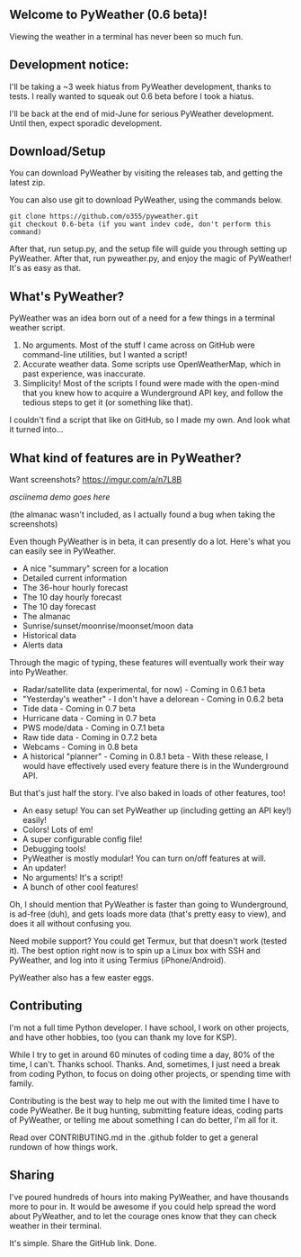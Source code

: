 ## Welcome to PyWeather (0.6 beta)!
Viewing the weather in a terminal has never been so much fun.

## Development notice:
I'll be taking a ~3 week hiatus from PyWeather development, thanks to tests. I really wanted to squeak out 0.6 beta before I took a hiatus.

I'll be back at the end of mid-June for serious PyWeather development. Until then, expect sporadic development.

## Download/Setup
You can download PyWeather by visiting the releases tab, and getting the latest zip.

You can also use git to download PyWeather, using the commands below.

```
git clone https://github.com/o355/pyweather.git
git checkout 0.6-beta (if you want indev code, don't perform this command)
```
After that, run setup.py, and the setup file will guide you through setting up PyWeather. After that, run pyweather.py, and enjoy the magic of PyWeather! It's as easy as that.

## What's PyWeather?
PyWeather was an idea born out of a need for a few things in a terminal weather script.
1. No arguments. Most of the stuff I came across on GitHub were command-line utilities, but I wanted a script!
2. Accurate weather data. Some scripts use OpenWeatherMap, which in past experience, was inaccurate.
3. Simplicity! Most of the scripts I found were made with the open-mind that you knew how to acquire a Wunderground API key, and follow the tedious steps to get it (or something like that).

I couldn't find a script that like on GitHub, so I made my own. And look what it turned into...

## What kind of features are in PyWeather?
Want screenshots? https://imgur.com/a/n7L8B

*asciinema demo goes here*

(the almanac wasn't included, as I actually found a bug when taking the screenshots)

Even though PyWeather is in beta, it can presently do a lot. Here's what you can easily see in PyWeather.
* A nice "summary" screen for a location
* Detailed current information
* The 36-hour hourly forecast
* The 10 day hourly forecast
* The 10 day forecast
* The almanac
* Sunrise/sunset/moonrise/moonset/moon data
* Historical data
* Alerts data

Through the magic of typing, these features will eventually work their way into PyWeather.
* Radar/satellite data (experimental, for now) - Coming in 0.6.1 beta
* "Yesterday's weather" - I don't have a delorean - Coming in 0.6.2 beta
* Tide data - Coming in 0.7 beta
* Hurricane data - Coming in 0.7 beta
* PWS mode/data - Coming in 0.7.1 beta
* Raw tide data - Coming in 0.7.2 beta
* Webcams - Coming in 0.8 beta
* A historical "planner" - Coming in 0.8.1 beta - With these release, I would have effectively used every feature there is in the Wunderground API.

But that's just half the story. I've also baked in loads of other features, too!
* An easy setup! You can set PyWeather up (including getting an API key!) easily!
* Colors! Lots of em!
* A super configurable config file!
* Debugging tools!
* PyWeather is mostly modular! You can turn on/off features at will.
* An updater!
* No arguments! It's a script!
* A bunch of other cool features!

Oh, I should mention that PyWeather is faster than going to Wunderground, is ad-free (duh), and gets loads more data (that's pretty easy to view), and does it all without confusing you.

Need mobile support? You could get Termux, but that doesn't work (tested it). The best option right now is to spin up a Linux box with SSH and PyWeather, and log into it using Termius (iPhone/Android).

PyWeather also has a few easter eggs.

## Contributing
I'm not a full time Python developer. I have school, I work on other projects, and have other hobbies, too (you can thank my love for KSP).

While I try to get in around 60 minutes of coding time a day, 80% of the time, I can't. Thanks school. Thanks. And, sometimes, I just need a break from coding Python, to focus on doing other projects, or spending time with family.

Contributing is the best way to help me out with the limited time I have to code PyWeather. Be it bug hunting, submitting feature ideas, coding parts of PyWeather, or telling me about something I can do better, I'm all for it.

Read over CONTRIBUTING.md in the .github folder to get a general rundown of how things work.

## Sharing
I've poured hundreds of hours into making PyWeather, and have thousands more to pour in. It would be awesome if you could help spread the word about PyWeather, and to let the courage ones know that they can check weather in their terminal.

It's simple. Share the GitHub link. Done.
